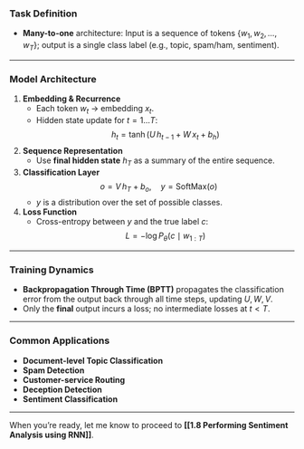 ### Task Definition
- **Many-to-one** architecture: Input is a sequence of tokens $\{w_1, w_2, \dots, w_T\}$; output is a single class label (e.g., topic, spam/ham, sentiment).

---

### Model Architecture
1. **Embedding & Recurrence**
   - Each token $w_t$ → embedding $x_t$.
   - Hidden state update for $t=1\ldots T$:
     $$
       h_t = \tanh\bigl(U\,h_{t-1}+W\,x_t + b_h\bigr)
     $$
2. **Sequence Representation**
   - Use **final hidden state** $h_T$ as a summary of the entire sequence.
3. **Classification Layer**
   $$
     o = V\,h_T + b_o,\quad
     y = \mathrm{SoftMax}(o)
   $$
   - $y$ is a distribution over the set of possible classes.
4. **Loss Function**
   - Cross-entropy between $y$ and the true label $c$:
     $$
       L = -\log P_\theta(c \mid w_{1:T})
     $$

---

### Training Dynamics
- **Backpropagation Through Time (BPTT)** propagates the classification error from the output back through all time steps, updating $U,W,V$.
- Only the **final** output incurs a loss; no intermediate losses at $t < T$.

---

### Common Applications
- **Document-level Topic Classification**
- **Spam Detection**
- **Customer-service Routing**
- **Deception Detection**
- **Sentiment Classification**

---

When you’re ready, let me know to proceed to **[[1.8 Performing Sentiment Analysis using RNN]]**.